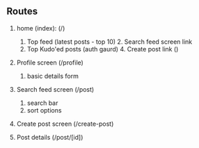 ## Routes

1. home (index): (/) 
    1. Top feed (latest posts - top 10)
        2. Search feed screen link
    3. Top Kudo'ed posts
        (auth gaurd)
        4. Create post link ()    
2. Profile screen (/profile)
    1. basic details form
    
3. Search feed screen (/post)
    1. search bar
    2. sort options
    
4. Create post screen (/create-post)

5. Post details (/post/[id])
